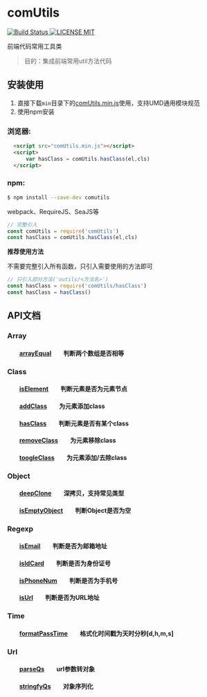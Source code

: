 # comUtils

[![Build Status](https://travis-ci.org/proYang/outils.svg?branch=master) ![LICENSE MIT](https://img.shields.io/npm/l/express.svg)](https://www.npmjs.com/package/comutils) 

 
前端代码常用工具类  

> 目的：集成前端常用util方法代码

## 安装使用

1. 直接下载`min`目录下的[comUtils.min.js](https://github.com/chenxuan0000/comUtils/blob/master/min/comUtils.min.js)使用，支持UMD通用模块规范  
2. 使用npm安装

### 浏览器:
``` html
  <script src="comUtils.min.js"></script>
  <script>
      var hasClass = comUtils.hasClass(el,cls)
  </script>
```

### npm:
``` bash
$ npm install --save-dev comutils
```

webpack、RequireJS、SeaJS等

``` javascript
// 完整引入
const comUtils = require('comUtils')
const hasClass = comUtils.hasClass(el,cls)
```

**推荐使用方法**  

不需要完整引入所有函数，只引入需要使用的方法即可
``` javascript
// 只引入部分方法('outils/<方法名>')
const hasClass = require('comUtils/hasClass')
const hasClass = hasClass()
```
## API文档
### Array  
#### &emsp;&emsp;[arrayEqual][arrayEqual]&emsp;&emsp;判断两个数组是否相等 

### Class
#### &emsp;&emsp;[isElement][addClass]&emsp;&emsp;判断元素是否为元素节点  
#### &emsp;&emsp;[addClass][addClass]&emsp;&emsp;为元素添加class  
#### &emsp;&emsp;[hasClass][hasClass]&emsp;&emsp;判断元素是否有某个class  
#### &emsp;&emsp;[removeClass][removeClass]&emsp;&emsp;为元素移除class  
#### &emsp;&emsp;[toogleClass][toogleClass]&emsp;&emsp;为元素添加/去除class  

### Object  
#### &emsp;&emsp;[deepClone][deepClone]&emsp;&emsp;深拷贝，支持常见类型
#### &emsp;&emsp;[isEmptyObject][isEmptyObject]&emsp;&emsp;判断Object是否为空

### Regexp  
#### &emsp;&emsp;[isEmail][isEmail]&emsp;&emsp;判断是否为邮箱地址 
#### &emsp;&emsp;[isIdCard][isIdCard]&emsp;&emsp;判断是否为身份证号
#### &emsp;&emsp;[isPhoneNum][isPhoneNum]&emsp;&emsp;判断是否为手机号  
#### &emsp;&emsp;[isUrl][isUrl]&emsp;&emsp;判断是否为URL地址

### Time  
#### &emsp;&emsp;[formatPassTime][formatPassTime]&emsp;&emsp;格式化时间戳为天时分秒[d,h,m,s]

### Url
#### &emsp;&emsp;[parseQs][parseQs]&emsp;&emsp;url参数转对象
#### &emsp;&emsp;[stringfyQs][stringfyQs]&emsp;&emsp;对象序列化

[arrayEqual]:https://github.com/chenxuan0000/comUtils/blob/master/src/array/arrayEqual.js

[addClass]:https://github.com/chenxuan0000/comUtils/blob/master/src/class/addClass.js
[hasClass]:https://github.com/chenxuan0000/comUtils/blob/master/src/class/hasClass.js
[removeClass]:https://github.com/chenxuan0000/comUtils/blob/master/src/class/removeClass.js
[isElement]:https://github.com/chenxuan0000/comUtils/blob/master/src/class/isElement.js
[toogleClass]:https://github.com/chenxuan0000/comUtils/blob/master/src/class/toogleClass.js
[deepClone]:https://github.com/chenxuan0000/comUtils/blob/master/src/object/deepClone.js
[isEmptyObject]:https://github.com/chenxuan0000/comUtils/blob/master/src/object/isEmptyObject.js
[isEmail]:https://github.com/chenxuan0000/comUtils/blob/master/src/regexp/isEmail.js
[isIdCard]:https://github.com/chenxuan0000/comUtils/blob/master/src/regexp/isIdCard.js
[isPhoneNum]:https://github.com/chenxuan0000/comUtils/blob/master/src/regexp/isPhoneNum.js
[isUrl]:https://github.com/chenxuan0000/comUtils/blob/master/src/regexp/isUrl.js
[formatPassTime]:https://github.com/chenxuan0000/comUtils/blob/master/src/time/formatPassTime.js
[parseQs]:https://github.com/chenxuan0000/comUtils/blob/master/src/url/parseQueryString.js
[stringfyQs]:https://github.com/chenxuan0000/comUtils/blob/master/src/url/stringfyQueryString.js
